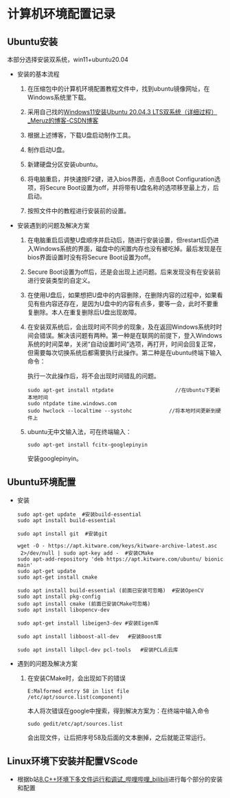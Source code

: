 # 计算机环境配置记录

## Ubuntu安装

本部分选择安装双系统，win11+ubuntu20.04

- 安装的基本流程
  
  1. 在压缩包中的计算机环境配置教程文件中，找到ubuntu镜像网址，在Windows系统里下载。
  
  2. 采用自己找的[Windows11安装Ubuntu 20.04.3 LTS双系统（详细过程）_Meruz的博客-CSDN博客](https://blog.csdn.net/weixin_43002202/article/details/120951578)
  
  3. 根据上述博客，下载U盘启动制作工具。
  
  4. 制作启动U盘。
  
  5. 新建硬盘分区安装ubuntu。
  
  6. 将电脑重启，并快速按F2键，进入bios界面，点击Boot Configuration选项，将Secure Boot设置为off，并将带有U盘名称的选项移至最上方，后启动。
  
  7. 按照文件中的教程进行安装前的设置。

- 安装遇到的问题及解决方案
  
  1. 在电脑重启后调整U盘顺序并启动后，随进行安装设置，但restart后仍进入Windows系统的界面，磁盘中的闲置内存也没有被吃掉。最后发现是在bios界面设置时没有将Secure Boot设置为off。
  
  2. Secure Boot设置为off后，还是会出现上述问题。后来发现没有在安装前进行安装类型的自定义。
  
  3. 在使用U盘后，如果想把U盘中的内容删除，在删除内容的过程中，如果看见有些内容还存在，是因为U盘中的内容有点多，要等一会，此时不要重复删除。本人在重复删除后U盘出现故障。
  
  4. 在安装双系统后，会出现时间不同步的现象，及在返回Windows系统时时间会错误。解决该问题有两种。第一种是在联网的前提下，登入Windows系统的时间菜单，关闭“自动设置时间”选项，再打开，时间会回复正常，但需要每次切换系统后都需要执行此操作。第二种是在ubuntu终端下输入命令：
     
     执行一次此操作后，将不会出现时间错乱的问题。
     
     ```+
     sudo apt-get install ntpdate                    //在Ubuntu下更新本地时间
     sudo ntpdate time.windows.com
     sudo hwclock --localtime --systohc            //将本地时间更新到硬件上 
     ```
  
  5. ubuntu无中文输入法，可在终端输入：
     
     ```
     sudo apt-get install fcitx-googlepinyin
     ```
     
     安装googlepinyin。

## Ubuntu环境配置

- 安装
  
  ```
  sudo apt-get update  #安装build-essential
  sudo apt install build-essential
  
  sudo apt install git  #安装git
  
  wget -O - https://apt.kitware.com/keys/kitware-archive-latest.asc
   2>/dev/null | sudo apt-key add -  #安装CMake
  sudo apt-add-repository 'deb https://apt.kitware.com/ubuntu/ bionic
  main'
  sudo apt-get update
  sudo apt-get install cmake 
  
  sudo apt install build-essential (前面已安装可忽略)  #安装OpenCV
  sudo apt install pkg-config
  sudo apt install cmake (前面已安装CMake可忽略)
  sudo apt install libopencv-dev 
  
  sudo apt-get install libeigen3-dev #安装Eigen库
  
  sudo apt install libboost-all-dev   #安装Boost库
  
  sudo apt install libpcl-dev pcl-tools   #安装PCL点云库
  ```

- 遇到的问题及解决方案
  
  1. 在安装CMake时，会出现如下的错误
     
     ```
     E:Malformed entry 58 in list file /etc/apt/source.list(component)
     ```
     
     本人将次错误在google中搜索，得到解决方案为：在终端中输入命令
     
     ```
     sudo gedit/etc/apt/sources.list
     ```
     
     会出现文件，让后把序号58及后面的文本删掉，之后就能正常运行。

## Linux环境下安装并配置VScode

- 根据b站[8.C++环境下多文件运行和调试_哔哩哔哩_bilibili](https://www.bilibili.com/video/BV1Bs4y1e7ms/?p=8&spm_id_from=333.880.my_history.page.click&vd_source=3ef0400f15edfd5101f0c9c7fbde1c0a)进行每个部分的安装和配置
